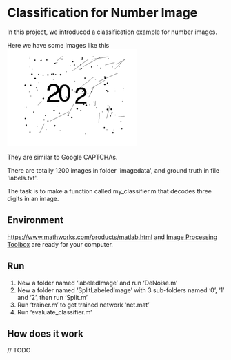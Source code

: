 # Classification for Number Image

In this project, we introduced a classification example for number images.  

Here we have some images like this![sample](sample.png)

They are similar to Google CAPTCHAs. 

There are totally 1200 images in folder 'imagedata', and ground truth in file 'labels.txt'.

The task is to make a function called my_classifier.m that decodes three  digits in an image. 

## Environment

https://www.mathworks.com/products/matlab.html and [Image Processing Toolbox](https://www.mathworks.com/products/image.html) are ready for your computer.

## Run

1. New a folder named ‘labeledImage’ and run ‘DeNoise.m’
2. New a folder named ‘SplitLabeledImage’ with 3 sub-folders named ‘0’, ‘1’ and ‘2’, then run ‘Split.m’
3. Run ‘trainer.m’ to get trained network ‘net.mat’
4. Run ‘evaluate_classifier.m’

## How does it work

// TODO



